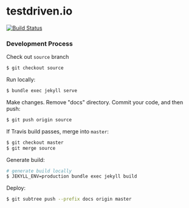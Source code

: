 # testdriven.io

[![Build Status](https://travis-ci.org/testdrivenio/testdriven-site.svg?branch=backup)](https://travis-ci.org/testdrivenio/testdriven-site)

### Development Process

Check out `source` branch

```sh
$ git checkout source
```

Run locally:

```sh
$ bundle exec jekyll serve
```

Make changes. Remove "docs" directory.  Commit your code, and then push:

```sh
$ git push origin source
```

If Travis build passes, merge into `master`:

```sh
$ git checkout master
$ git merge source
```

Generate build:

```sh
# generate build locally
$ JEKYLL_ENV=production bundle exec jekyll build
```

Deploy:

```sh
$ git subtree push --prefix docs origin master
```
